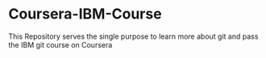 # Coursera-IBM-Course

This Repository serves the single purpose to learn more about git and pass the IBM git course on Coursera
